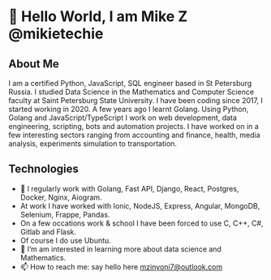 # 👋 Hello World, I am Mike Z @mikietechie

## About Me

I am a certified Python, JavaScript, SQL engineer based in St Petersburg Russia. I studied Data Science in the Mathematics and Computer Science faculty at Saint Petersburg State University. I have been coding since 2017, I started working in 2020. A few years ago I learnt Golang. Using Python, Golang and JavaScript/TypeScript I work on web development, data engineering, scripting, bots and automation projects. I have worked on in a few interesting sectors ranging from accounting and finance, health, media analysis, experiments simulation to transportation.

## Technologies

- 👀 I regularly work with Golang, Fast API, Django, React, Postgres, Docker, Nginx, Aiogram.
- At work I have worked with Ionic, NodeJS, Express, Angular, MongoDB, Selenium, Frappe, Pandas.
- On a few occations work & school I have been forced to use C, C++, C#, Gitlab and Flask.
- Of course I do use Ubuntu.
- 🌱 I’m am interested in learning more about data science and Mathematics.
- 📫 How to reach me: say hello here <mzinyoni7@outlook.com>
